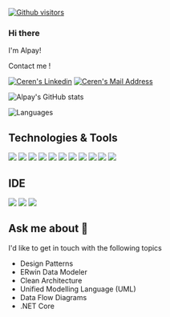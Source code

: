 [![Github visitors](https://visitor-badge.glitch.me/badge?page_id=alpaypasali.visitor-badge)](https://GitHub.com/CerenBdk/StrapDown.js/stargazers/)
### Hi there 
I'm Alpay!

Contact me !

  <a href="https://www.linkedin.com/in/alpay-paşalı/" target="_blank" rel="nofollow"><img alt="Ceren's Linkedin" src="https://img.shields.io/badge/LinkedIn-black?style=for-the-badge&logo=linkedin&logoColor=white" /></a>
 <a href="mailto:alpaypasali@gmail.com" target="_blank" rel="nofollow"><img alt="Ceren's Mail Address" src="https://img.shields.io/badge/Gmail-black?style=for-the-badge&logo=gmail&logoColor=white" /></a>
 
 
![Alpay's GitHub stats](https://github-readme-stats.vercel.app/api?username=alpaypasali&show_icons=true&theme=default)

![Languages](https://github-readme-stats.vercel.app/api/top-langs/?username=alpaypasali&layout=compact&theme=light)


## Technologies & Tools 
<img src="https://img.shields.io/badge/C%23-black?style=for-the-badge&logo=c-sharp&logoColor=red"></img>
<img src="https://img.shields.io/badge/.NET-black?style=for-the-badge&logo=.net&logoColor=white"></img>
<img src="https://img.shields.io/badge/.NETCore-black?style=for-the-badge&logo=.net&logoColor=red"></img>
<img src="https://img.shields.io/badge/Microsoft_SQL_Server-black?style=for-the-badge&logo=microsoft-sql-server&logoColor=white"></img>
<img src="https://img.shields.io/badge/Java-black?style=for-the-badge&logo=Java&logoColor=red"></img>
<img src="https://img.shields.io/badge/JavaScript-black?style=for-the-badge&logo=javascript&logoColor=white"></img>
<img src="https://img.shields.io/badge/Angular-black?style=for-the-badge&logo=angular&logoColor=red"></img>
<img src="https://img.shields.io/badge/Bootstrap-black?style=for-the-badge&logo=bootstrap&logoColor=white"></img>
<img src="https://img.shields.io/badge/HTML-black?style=for-the-badge&logo=html5&logoColor=red" />
<img src="https://img.shields.io/badge/Erwin-black?style=for-the-badge&logo=Java&logoColor=red"></img>
<img src="https://img.shields.io/badge/IBM Rational Rose XDE-black?style=for-the-badge&logo=Java&logoColor=red"></img>

## IDE
<img src="https://img.shields.io/badge/Visual_Studio_2022-black?style=for-the-badge&logo=visual%20studio&logoColor=white"></img>
<img src="https://img.shields.io/badge/Visual_Studio_Code-black?style=for-the-badge&logo=visual%20studio%20code&logoColor=white"></img>
<img src="https://img.shields.io/badge/Eclipse-black?style=for-the-badge&logo=eclipse&logoColor=white"></img>


## Ask me about 💬

I'd like to get in touch with the following topics

  - Design Patterns
  - ERwin Data Modeler
  - Clean Architecture
  - Unified Modelling Language (UML)
  - Data Flow Diagrams
  - .NET Core
